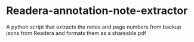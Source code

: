 # Readera-annotation-note-extractor
A python script that extracts the notes and page numbers from backup jsons from Readera and formats them as a shareable pdf
